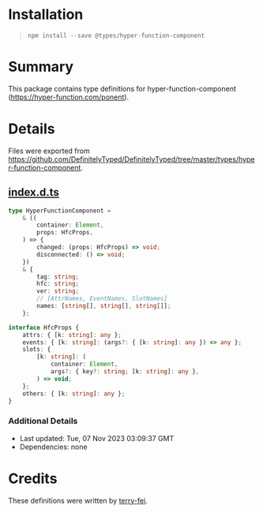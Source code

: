 # Installation
> `npm install --save @types/hyper-function-component`

# Summary
This package contains type definitions for hyper-function-component (https://hyper-function.com/ponent).

# Details
Files were exported from https://github.com/DefinitelyTyped/DefinitelyTyped/tree/master/types/hyper-function-component.
## [index.d.ts](https://github.com/DefinitelyTyped/DefinitelyTyped/tree/master/types/hyper-function-component/index.d.ts)
````ts
type HyperFunctionComponent =
    & ((
        container: Element,
        props: HfcProps,
    ) => {
        changed: (props: HfcProps) => void;
        disconnected: () => void;
    })
    & {
        tag: string;
        hfc: string;
        ver: string;
        // [AttrNames, EventNames, SlotNames]
        names: [string[], string[], string[]];
    };

interface HfcProps {
    attrs: { [k: string]: any };
    events: { [k: string]: (args?: { [k: string]: any }) => any };
    slots: {
        [k: string]: (
            container: Element,
            args?: { key?: string; [k: string]: any },
        ) => void;
    };
    others: { [k: string]: any };
}

````

### Additional Details
 * Last updated: Tue, 07 Nov 2023 03:09:37 GMT
 * Dependencies: none

# Credits
These definitions were written by [terry-fei](https://github.com/terry-fei).
